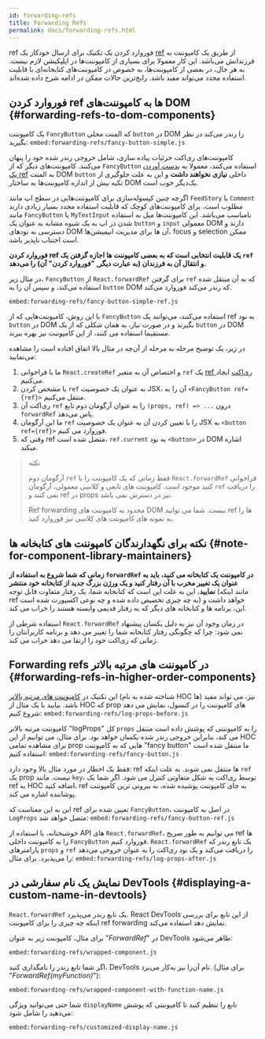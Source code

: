 ```yaml
---
id: forwarding-refs
title: Forwarding Refs
permalink: docs/forwarding-refs.html
---
```


ref فوروارد کردن یک تکنیک برای ارسال خودکار یک  [ref](/docs/refs-and-the-dom.html) از طریق یک کامپوننت به فرزندانش می‌باشد. این کار معمولا برای بسیاری از کامپوننت‌ها در اپلیکیشن لازم نیست. به هر حال، در بعضی از کامپوننت‌ها، به خصوص در کامپوننت‌های کتابخانه‌ای با قابلیت استفاده مجدد می‌تواند مفید باشد. رایج‌ترین حالات ممکن در ادامه شرح داده شده‌اند.

## فوروارد کردن ref ها به کامپوننت‌های DOM {#forwarding-refs-to-dom-components}

یک کامپوننت `FancyButton` که المنت محلی `button` در DOM را رندر می‌کند در نظر بگیرید:
`embed:forwarding-refs/fancy-button-simple.js`

کامپوننت‌های ری‌اکت جزئیات پیاده سازی، شامل خروجی رندر شده خود را پنهان می‌کنند. کامپوننت‌های دیگر که از `FancyButton` استفاده می‌کنند، معمولا به [بدست آوردن یک ref](/docs/refs-and-the-dom.html) به المنت DOM `button` داخلی **نیازی نخواهند داشت** و این به علت جلوگیری از تکیه بیش از اندازه کامپوننت‌ها به ساختار DOM یک‌دیگر خوب است.

اگرچه چنین کپسوله‌سازی برای کامپوننت‌هایی در سطح اپ مانند `FeedStory` یا `Comment` مطلوب است، برای کامپوننت‌های کوچک که قابلیت استفاده مجدد بسیار زیادی دارند مانند `FancyButton` یا `MyTextInput` نامناسب می‌باشد. این کامپوننت‌ها میل به استفاده شدن در اپ به یک شیوه مشابه به عنوان یک `button` و `input` معمولی DOM دارند و دسترسی به نودهای DOM آن ها برای مدیریت انیمیشن‌ها، focus و selection ممکن است اجتناب ناپذیر باشد.

**فوروارد کردن ref یک قابلیت انتخابی است که به بعضی کامپوننت ها اجازه گرفتن یک `ref` و انتقال آن به فرزندان (به عبارت دیگر, "فوروارد کردن" آن) را می‌دهد.**

در مثال زیر، `FancyButton` از `React.forwardRef` برای گرفتن `ref` که به آن منتقل شده استفاده می‌کند، و سپس آن را به `button` DOM که رندر می‌کند فوروارد می‌کند.

`embed:forwarding-refs/fancy-button-simple-ref.js`

با این روش، کامپوننت‌هایی که از `FancyButton` استفاده می‌کنند، می‌توانند یک ref به نود `button` در DOM بگیرند و در صورت نیاز، به همان شکلی که از یک `button` در DOM مستقیما استفاده می کنند، از این کامپوننت نیز بهره ببرند.

در زیر، یک توضیح مرحله به مرحله از آن‌چه در مثال بالا اتفاق افتاده است را مشاهده می‌نمایید:

1. ما با فراخوانی `React.createRef` و اختصاص آن به متغیر `ref` یک [ref ری‌اکت](/docs/refs-and-the-dom.html) ایجاد می‌کنیم.
1. با مشخص کردن `ref` به عنوان یک خصوصیت JSX، آن را به `<FancyButton ref={ref}>` منتقل می‌کنیم.
1. ری‌اکت آن `ref` را به عنوان آرگومان دوم تابع `(props, ref) => ...` درون `forwardRef` پاس می‌دهد.
1. ما این آرگومان `ref` را با تعیین کردن آن به عنوان یک خصوصیت JSX به `<button ref={ref}>` فوروارد می کنیم.
1. وقتی که ref متصل شده است، `ref.current` به نود `<button>` در DOM اشاره میکند.


>نکته
>
>آرگومان دوم `ref` فقط زمانی که یک کامپوننت را با `React.forwardRef` فراخوانی کنید موجود است. کامپوننت های تابعی و کلاسی معمولی،  آرگومان `ref` را دریافت نمی کنند و ref در props نیز در دسترس نمی باشد.
>
>Ref forwarding محدود به کامپوننت های DOM نیست. شما می توانید ref ها را به نمونه های کامپوننت های کلاسی نیز فوروارد کنید.

## نکته برای نگهدارندگان کامپوننت های کتابخانه ها {#note-for-component-library-maintainers}

**زمانی که شما شروع به استفاده از `forwardRef` در کامپوننت یک کتابخانه می کنید، باید به عنوان یک تغییر مخرب با آن رفتار کنید و یک ورژن بزرگ جدید از کتابخانه خود منتشر نمایید.** این به علت این است که کتابخانه شما، یک رفتار متفاوت قابل توجه (مانند اینکه ref به چه چیزی تخصیص داده شده و چه نوعی اکسپورت شده است) خواهد داشت و این، برنامه ها و کتابخانه های دیگر که به رفتار قدیمی وابسته هستند را خراب می کند.


استفاده شرطی از `React.forwardRef` در زمان وجود آن نیز به دلیل یکسان پیشنهاد نمی شود: چرا که چگونگی رفتار کتابخانه شما را تغییر می دهد و برنامه کاربرانتان را زمانی که ری‌اکت خود را ارتقا می دهد خراب می کند.

## Forwarding refs در کامپوننت های مرتبه بالاتر {#forwarding-refs-in-higher-order-components}

این تکنیک در [کامپوننت های مرتبه بالاتر](/docs/higher-order-components.html) (شناخته شده به نام HOC ها) نیز، می تواند مفید باشد. بیایید با یک مثال از HOC که prop های کامپوننت را در کنسول، نمایش می دهد شروع کنیم:
`embed:forwarding-refs/log-props-before.js`


کامپوننت مرتبه بالاتر "logProps" کل `props` را به کامپوننتی که پوشش داده است منتقل می کند، بنابراین خروجی رندر شده یکسان خواهد بود. برای مثال، می توانیم از این HOC برای مشاهده تمامی prop هایی که به کامپوننت "fancy button" ما منتقل شده است استفاده کنیم:
`embed:forwarding-refs/fancy-button.js`


فقط یک اخطار در مورد مثال بالا وجود دارد: ref ها منتقل نمی شوند. به علت اینکه `ref` یک prop نیست. مانند `key`، توسط ری‌اکت به شکل متفاوتی کنترل می شود. اگر شما یک ref به HOC اضافه کنید، ref به جای کامپوننت پوشیده شده، به بیرونی ترین کامپوننت پوشاننده اشاره می کند.



این به این معناست که ref تعیین شده برای `FancyButton`، در اصل به کامپوننت `LogProps` متصل خواهد شد:
`embed:forwarding-refs/fancy-button-ref.js`


خوشبختانه، با استفاده از API های `React.forwardRef`، می توانیم به طور صریح ref ها را به کامپوننت داخلی `FancyButton` فوروارد کنیم. `React.forwardRef` یک تابع رندر که پارامترهای  `props` و `ref` را دریافت می‌کند و یک نود ری‌اکت را به عنوان خروجی می‌دهد را می‌پذیرد. برای مثال:
`embed:forwarding-refs/log-props-after.js`

## نمایش یک نام سفارشی در DevTools {#displaying-a-custom-name-in-devtools}

`React.forwardRef` یک تابع رندر می‌پذیرد. React DevTools از این تابع برای بررسی اینکه چه چیزی را برای کامپوننت ref forwarding نمایش دهد استفاده می‌کند.

برای مثال، کامپوننت زیر به عنوان "*ForwardRef*" در DevTools ظاهر می‌شود:

`embed:forwarding-refs/wrapped-component.js`

اگر شما تابع رندر را نامگذاری کنید، DevTools نام آن‌را نیز به‌کار می‌برد. (برای مثال  "*ForwardRef(myFunction)*"):

`embed:forwarding-refs/wrapped-component-with-function-name.js`

شما حتی می‌توانید ویژگی `displayName` تابع را تنظیم کنید تا کامپوننتی که پوشش می‌دهید را شامل شود:

`embed:forwarding-refs/customized-display-name.js`
